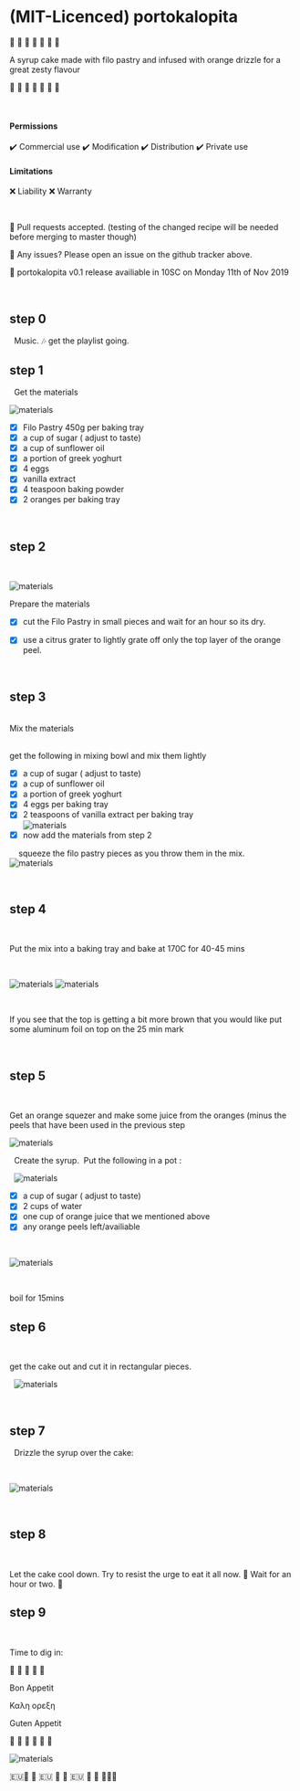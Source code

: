 # (MIT-Licenced) portokalopita 

 :tangerine: :cake: :tangerine: :cake: :tangerine: :cake: :tangerine: 
 
A syrup cake made with filo pastry and infused with orange drizzle for a great zesty flavour 

:tangerine: :cake: :tangerine: :cake: :tangerine: :cake: :tangerine:  

&nbsp; &nbsp; 

#### Permissions

:heavy_check_mark: Commercial use
:heavy_check_mark: Modification
:heavy_check_mark: Distribution
:heavy_check_mark: Private use
&nbsp; &nbsp; 
#### Limitations

:x: Liability
:x: Warranty &nbsp; 
 
 &nbsp;&nbsp;
 
 :honey_pot: Pull requests accepted. (testing of the changed recipe will be needed before merging to master though)

 :custard: Any issues? Please open an issue on the github tracker above.
 
 
 :trumpet: portokalopita v0.1 release availiable in 10SC on Monday 11th of Nov 2019

&nbsp;&nbsp;

 
 
## step 0 

&nbsp; 
Music. :notes:  get the playlist going.&nbsp;
 &nbsp; 
 
## step 1
&nbsp; 
Get the materials &nbsp; 
&nbsp; 


![materials](https://github.com/mamonu/portokalopita/raw/master/pics/DSC_0118.JPG)

- [x] Filo Pastry 450g per baking tray
- [x] a cup of sugar ( adjust to taste)
- [x] a cup of sunflower oil
- [x] a portion of greek yoghurt
- [x] 4 eggs
- [x] vanilla extract
- [x] 4 teaspoon baking powder 
- [x] 2 oranges per baking tray

&nbsp; &nbsp; 

## step 2

&nbsp; 


![materials](https://github.com/mamonu/portokalopita/raw/master/pics/DSC_0117.JPG)

Prepare the materials

  - [x] cut the Filo Pastry in small pieces and wait for an hour so its dry.

  - [x] use a citrus grater to lightly grate off only the top layer of the orange peel.    

&nbsp; &nbsp; 

## step 3
 
&nbsp; &nbsp;  
Mix the materials

&nbsp;&nbsp;  
get the following in mixing bowl and mix them lightly 
&nbsp;&nbsp;  
- [x] a cup of sugar ( adjust to taste)
- [x] a cup of sunflower oil
- [x] a portion of greek yoghurt
- [x] 4 eggs per baking tray
- [x] 2 teaspoons of vanilla extract per baking tray
&nbsp;&nbsp;  
 ![materials](https://github.com/mamonu/portokalopita/raw/master/pics/DSC_0119.JPG)
&nbsp; 
- [x] now add the materials from step 2

&nbsp; &nbsp; 
squeeze the filo pastry pieces as you throw them in the mix.&nbsp;
&nbsp; &nbsp; 
![materials](https://github.com/mamonu/portokalopita/raw/master/pics/DSC_0120.JPG)
    
&nbsp;&nbsp;  


## step 4
 
 &nbsp;
 
Put the mix into a baking tray and bake at 170C for 40-45 mins&nbsp;

&nbsp;
 
   ![materials](https://github.com/mamonu/portokalopita/raw/master/pics/DSC_0121.JPG)
   ![materials](https://github.com/mamonu/portokalopita/raw/master/pics/DSC_0122.JPG) 
   
   
   &nbsp;
   
If you see that the top is getting a bit more brown that you would like put some 
aluminum foil on top on the 25 min mark
 
&nbsp;


## step 5
 
 &nbsp; 
 
 Get an orange squezer and make some juice from the oranges (minus the peels that have been used in the previous step
 &nbsp; 

![materials](https://github.com/mamonu/portokalopita/raw/master/pics/DSC_0124.JPG) 

 &nbsp; 
Create the syrup.&nbsp;
Put the following in a pot :&nbsp; &nbsp; 
&nbsp;

&nbsp; 
![materials](https://github.com/mamonu/portokalopita/raw/master/pics/DSC_0123.JPG)
 &nbsp; 
- [x] a cup of sugar ( adjust to taste)
- [x] 2 cups of water
- [x] one cup of orange juice that we mentioned above
- [x] any orange peels left/availiable

&nbsp;

 ![materials](https://github.com/mamonu/portokalopita/raw/master/pics/DSC_0125.JPG)
 
 &nbsp;
 
 boil for 15mins &nbsp; 
 
 
  
## step 6
&nbsp;


get the cake out and cut it in rectangular pieces.

&nbsp; 
 ![materials](https://github.com/mamonu/portokalopita/raw/master/pics/DSC_0126.JPG)
 
 
 
 &nbsp; 
 
  
## step 7

&nbsp; 
Drizzle the syrup over the cake:

 &nbsp; 
 
 
 ![materials](https://github.com/mamonu/portokalopita/raw/master/pics/DSC_0127.JPG)

&nbsp; &nbsp; 

 ## step 8
 &nbsp; &nbsp; 

Let the cake cool down.
Try to resist the urge to eat it all now. :japanese_ogre:
Wait for an hour or two. :japanese_ogre:
&nbsp; &nbsp; 



 ## step 9
 
 &nbsp; &nbsp; 
 
 Time to dig in:
 
 :cake: :cake: :cake: :cake: :cake:



Bon Appetit

Καλη ορεξη

Guten Appetit


:cake: :cake: :cake: :cake: :cake: :cake:
 
![materials](https://github.com/mamonu/portokalopita/raw/master/pics/DSC_0128.JPG)
 
 
:eu::tangerine: :cake: :eu: :tangerine: :cake: :eu: :tangerine: :cake: :tangerine::eu:






